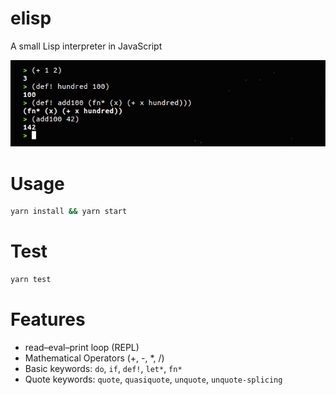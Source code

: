 # elisp
A small Lisp interpreter in JavaScript

![preview](/preview.png)

# Usage
```bash
yarn install && yarn start
```

# Test
```bash
yarn test
```

# Features
- read–eval–print loop (REPL)
- Mathematical Operators (+, -, *, /)
- Basic keywords: `do`, `if`, `def!`, `let*`, `fn*`
- Quote keywords: `quote`, `quasiquote`, `unquote`, `unquote-splicing`
